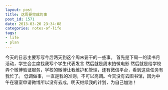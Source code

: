 ```yaml
---
layout: post
title: 这周要完成的事
post_id: 1571
date: 2013-03-20 23:34:08
categories: notes-of-life
tags:
- life
- plan
---
```


今天的日志主要写写今后两天到这个周末要干的一些事。 首先是下周一的读书月活动，学生会主席找我写个学生代表发言 然后就是周末拍微电影 然后就是给学校弄个微博验证服务，学校的微博让我维护和管理，还有微信平台，看到这些任务有我忙了。 低调做事，一直是我的准则，不可以高调。今天没有去图书馆，因为中午在寝室申请微博所以没有去成，明天继续我的计划，为自己加油！